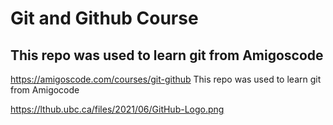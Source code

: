 # Git and Github Course
## This repo was used to learn git from Amigoscode
https://amigoscode.com/courses/git-github
This repo was used to learn git from Amigocode

https://lthub.ubc.ca/files/2021/06/GitHub-Logo.png
